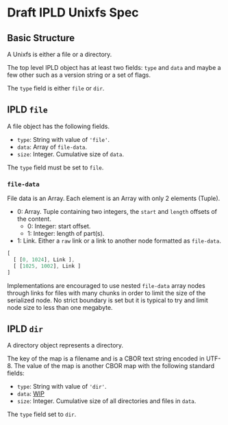 # Draft IPLD Unixfs Spec

## Basic Structure

A Unixfs is either a file or a directory.

The top level IPLD object has at least two fields: `type` and `data`
and maybe a few other such as a version string or a set of flags.

The `type` field is either `file` or `dir`.

## IPLD `file`

A file object has the following fields.

  - `type`: String with value of `'file'`.
  - `data`: Array of `file-data`.
  - `size`: Integer. Cumulative size of `data`.

The `type` field must be set to `file`.

### `file-data`

File data is an Array. Each element is an Array with only 2 elements (Tuple).

  - 0: Array. Tuple containing two integers, the `start` and `length` offsets of the content.
    - 0: Integer: start offset.
    - 1: Integer: length of part(s).
  - 1: Link. Either a `raw` link or a link to another node formatted as `file-data`.

```javascript
[
  [ [0, 1024], Link ],
  [ [1025, 1002], Link ]
]
```

Implementations are encouraged to use nested `file-data` array nodes through links for files
with many chunks in order to limit the size of the serialized node. No strict boundary is
set but it is typical to try and limit node size to less than one megabyte.

## IPLD `dir`

A directory object represents a directory.

The key of the map is a filename and is a CBOR text string encoded in UTF-8.
The value of the map is another CBOR map with the following standard fields:

  - `type`: String with value of `'dir'`.
  - `data`: [WIP](https://github.com/ipfs/unixfs-v2/pull/19)
  - `size`: Integer. Cumulative size of all directories and files in `data`.

The `type` field set to `dir`.
